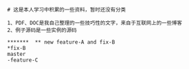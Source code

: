 
	# 这是本人学习中积累的一些资料，暂时还没有分类
	
	1、PDF、DOC是我自己整理的一些技巧性的文字，来自于互联网上的一些博客
	2、例子源码是一些实例的源码
	
	*******  ** new feature-A and fix-B
	*fix-B
	master
	-feature-C

